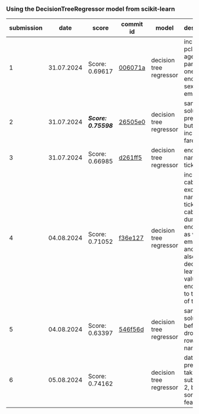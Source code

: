 ### Using the DecisionTreeRegressor model from scikit-learn
| submission | date | score | commit id | model | description |
|------------|------|-------|----------|--------|-------------|
| 1 | 31.07.2024 | Score: 0.69617 | [006071a](https://github.com/kurczakooo/kaggle-titanic-competition/commit/006071a1d5552386ae7f814ac6ed8f6e349115b3) | decision tree regressor | included id, pclass, age, sibsp, parch, and one hot encoded sex and embarked
| 2 | 31.07.2024 | ***Score: 0.75598*** | [26505e0](https://github.com/kurczakooo/kaggle-titanic-competition/commit/26505e06bb28eec708f0114b2d6c10d943e25e82) | decision tree regressor | same solution as previously, but included fare 
| 3 | 31.07.2024 | Score: 0.66985 | [d261ff5](https://github.com/kurczakooo/kaggle-titanic-competition/commit/d261ff53f7c9c9f0e29be5d96ab5c3891597fd0c) | decision tree regressor | encoded names and tickets
| 4 | 04.08.2024 | Score: 0.71052 | [f36e127](https://github.com/kurczakooo/kaggle-titanic-competition/commit/f36e127e0dd30f961f14f77a7263c83a5aac2d06) | decision tree regressor | included cabins excluded names and tickets, cabins are dummy encoded, as well as embarked, and Sex, also I decided to leave nan values for encoding to take care of them
| 5 | 04.08.2024 | Score: 0.63397 | [546f56d](https://github.com/kurczakooo/kaggle-titanic-competition/commit/546f56d92e3848b8b7b2c3c1b34b8e7f989bfd1c) | decision tree regressor | same solution as before, but dropped rows with nans
| 6 | 05.08.2024 | Score: 0.74162 |  | decision tree regressor | data preparation taken from submission 2, but sorted the features
